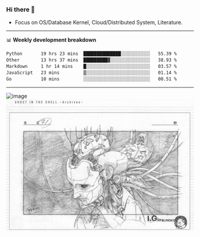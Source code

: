 ### Hi there 👋
<!-- * Daily Meditation via Leetcode/Competitive-Programming. -->
* Focus on OS/Database Kernel, Cloud/Distributed System, Literature.

-------

📊 **Weekly development breakdown**
<!--START_SECTION:waka-->

```txt
Python       19 hrs 23 mins  ██████████████░░░░░░░░░░░   55.39 %
Other        13 hrs 37 mins  █████████▓░░░░░░░░░░░░░░░   38.93 %
Markdown     1 hr 14 mins    █░░░░░░░░░░░░░░░░░░░░░░░░   03.57 %
JavaScript   23 mins         ▒░░░░░░░░░░░░░░░░░░░░░░░░   01.14 %
Go           10 mins         ░░░░░░░░░░░░░░░░░░░░░░░░░   00.51 %
```

<!--END_SECTION:waka-->

-------

<!-- [![Leetcode Stats](https://leetcard.jacoblin.cool/hzhang413?font=Fira+Mono)](https://leetcode.com/fxrc) -->
![image](./cyberpunk-ghost-in-the-shell.gif)
![image](./gis-archive.png)
